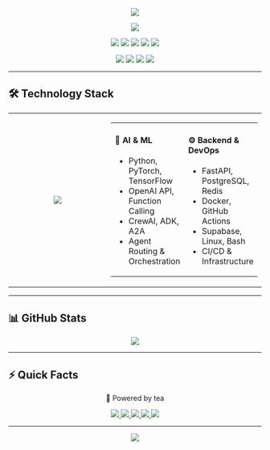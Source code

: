 <!-- HEADER BANNER -->
<p align="center">
  <img src="https://capsule-render.vercel.app/api?type=waving&color=9F1A1A&height=250&section=header&text=Loul%20Zaster&fontSize=60&fontAlign=center&fontColor=ffffff" />
</p>

<!-- TYPING EFFECT -->
<p align="center">
  <img src="https://readme-typing-svg.demolab.com?font=Fira+Code&size=22&pause=1000&center=true&vCenter=true&width=600&color=9F1A1A&lines=AI+Engineer;Multi-Agent+Systems+Expert;LLM+Research+%26+Development" />
</p>

<!-- BADGES - OPTIMIZED IN 2 ROWS -->
<p align="center">
  <img src="https://img.shields.io/badge/Machine_Learning-%E2%9C%94%EF%B8%8F-0096FF?style=flat-square&logo=python" />
  <img src="https://img.shields.io/badge/Deep_Learning-%E2%9C%94%EF%B8%8F-orange?style=flat-square&logo=tensorflow" />
  <img src="https://img.shields.io/badge/LLM_Agents-%E2%9C%94%EF%B8%8F-purple?style=flat-square&logo=openai" />
  <img src="https://img.shields.io/badge/Function_Calling-%E2%9C%94%EF%B8%8F-00CED1?style=flat-square&logo=openai" />
  <img src="https://img.shields.io/badge/Multi_Agent_Systems-%E2%9C%94%EF%B8%8F-teal?style=flat-square" />
</p>

<p align="center">
  <img src="https://img.shields.io/badge/CrewAI%2FA2A%2FADK-%E2%9C%94%EF%B8%8F-ff69b4?style=flat-square" />
  <img src="https://img.shields.io/badge/Consensus_Logic-%E2%9C%94%EF%B8%8F-8B0000?style=flat-square" />
  <img src="https://img.shields.io/badge/Agents_in_Medicine-%E2%9C%94%EF%B8%8F-red?style=flat-square&logo=medrxiv" />
  <img src="https://img.shields.io/badge/LLM_Research_%26_RAG-%E2%9C%94%EF%B8%8F-1E90FF?style=flat-square&logo=notion" />
</p>

---

## 🛠️ Technology Stack

<table>
  <tr>
    <td align="center" width="40%">
      <img src="https://skillicons.dev/icons?i=python,pytorch,tensorflow,docker,fastapi,postgresql,redis,supabase,linux,git,bash&perline=4" />
    </td>
    <td width="60%" valign="top">
      <table>
        <tr>
          <td width="50%">
            <h4>🤖 AI & ML</h4>
            <ul>
              <li>Python, PyTorch, TensorFlow</li>
              <li>OpenAI API, Function Calling</li>
              <li>CrewAI, ADK, A2A</li>
              <li>Agent Routing & Orchestration</li>
            </ul>
          </td>
          <td width="50%">
            <h4>⚙️ Backend & DevOps</h4>
            <ul>
              <li>FastAPI, PostgreSQL, Redis</li>
              <li>Docker, GitHub Actions</li>
              <li>Supabase, Linux, Bash</li>
              <li>CI/CD & Infrastructure</li>
            </ul>
          </td>
        </tr>
      </table>
    </td>
  </tr>
</table>

---

## 📊 GitHub Stats

<p align="center">
  <img src="https://github-readme-stats.vercel.app/api?username=Loul-Zaster&show_icons=true&theme=github_dark&hide=prs,issues&rank_icon=percentile" />
</p>

---

## ⚡ Quick Facts

<p align="center">🍵 Powered by tea</p>


<p align="center">
  <a href="mailto:sipa.zaster@example.com">
    <img src="https://img.shields.io/badge/Email-D14836?style=for-the-badge&logo=gmail&logoColor=white" />
  </a>
  <a href="https://linkedin.com/in/sipazaster">
    <img src="https://img.shields.io/badge/LinkedIn-0077B5?style=for-the-badge&logo=linkedin&logoColor=white" />
  </a>
  <a href="https://github.com/Loul-Zaster">
    <img src="https://img.shields.io/badge/GitHub-181717?style=for-the-badge&logo=github&logoColor=white" />
  </a>
  <a href="https://twitter.com/yourhandle">
    <img src="https://img.shields.io/badge/Twitter-1DA1F2?style=for-the-badge&logo=twitter&logoColor=white" />
  </a>
  <a href="https://discordapp.com/users/yourdiscordid">
    <img src="https://img.shields.io/badge/Discord-5865F2?style=for-the-badge&logo=discord&logoColor=white" />
  </a>
</p>

---

<p align="center">
  <img src="https://capsule-render.vercel.app/api?type=waving&color=9F1A1A&height=120&section=footer"/>
</p>
